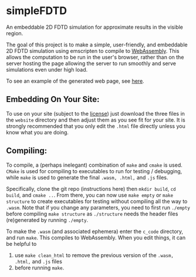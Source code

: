 # simpleFDTD
An embeddable 2D FDTD simulation for approximate results in the visible region.

The goal of this project is to make a simple, user-friendly, and embeddable 2D FDTD simulation using emscripten to compile to [WebAssembly](https://webassembly.org/). This allows the computation to be run in the user's browser, rather than on the server hosting the page allowing the server to run smoothly and serve simulations even under high load.

To see an example of the generated web page, see [here](https://simplefdtd.waldocorp.com).

## Embedding On Your Site:
To use on your site (subject to the [license](https://github.com/bcerjan/simpleFDTD/blob/master/LICENSE.txt)) just download the three files in the `website` directory and then adjust them as you see fit for your site. It is strongly recommended that you only edit the `.html` file directly unless you know what you are doing.

## Compiling:
To compile, a (perhaps inelegant) combination of `make` and `cmake` is used. `CMake` is used for compiling to executables to run for testing / debugging, while `make` is used to generate the final `.wasm, .html,` and `.js` files.

Specifically, clone the git repo (instructions here) then `mkdir build`, `cd build`, and `cmake ..`. From there, you can now use `make empty` or `make structure` to create executables for testing without compiling all the way to `.wasm`. Note that if you change any parameters, you need to first run `./empty` before compiling `make structure` as `./structure` needs the header files (re)generated by running `./empty`.

To make the `.wasm` (and associated ephemera) enter the `c_code` directory, and run `make`. This compiles to WebAssembly. When you edit things, it can be helpful to
  1. use `make clean_html` to remove the previous version of the `.wasm, .html,` and `.js` files
  1. before running `make`.
